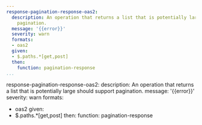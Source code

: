 ```yaml
---
response-pagination-response-oas2:
  description: An operation that returns a list that is potentially large should support
    pagination.
  message: '{{error}}'
  severity: warn
  formats:
  - oas2
  given:
  - $.paths.*[get,post]
  then:
    function: pagination-response
...
```

response-pagination-response-oas2:
  description: An operation that returns a list that is potentially large should support
    pagination.
  message: '{{error}}'
  severity: warn
  formats:
  - oas2
  given:
  - $.paths.*[get,post]
  then:
    function: pagination-response